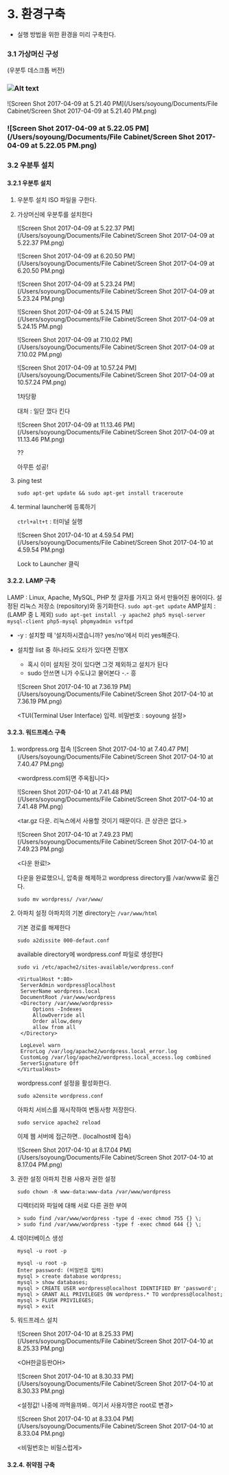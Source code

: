 # 3. 환경구축

- 실행 방법을 위한 환경을 미리 구축한다.





### 3.1 가상머신 구성

(우분투 데스크톱 버전)

### ![Alt text](/path/to/img.jpg)

![Screen Shot 2017-04-09 at 5.21.40 PM](/Users/soyoung/Documents/File Cabinet/Screen Shot 2017-04-09 at 5.21.40 PM.png)

### ![Screen Shot 2017-04-09 at 5.22.05 PM](/Users/soyoung/Documents/File Cabinet/Screen Shot 2017-04-09 at 5.22.05 PM.png)



### 3.2 우분투 설치

#### 3.2.1 우분투 설치

1. 우분투 설치 ISO 파일을 구한다.

2. 가상머신에 우분투를 설치한다

   ![Screen Shot 2017-04-09 at 5.22.37 PM](/Users/soyoung/Documents/File Cabinet/Screen Shot 2017-04-09 at 5.22.37 PM.png)

   ![Screen Shot 2017-04-09 at 6.20.50 PM](/Users/soyoung/Documents/File Cabinet/Screen Shot 2017-04-09 at 6.20.50 PM.png)

   ![Screen Shot 2017-04-09 at 5.23.24 PM](/Users/soyoung/Documents/File Cabinet/Screen Shot 2017-04-09 at 5.23.24 PM.png) 

   ![Screen Shot 2017-04-09 at 5.24.15 PM](/Users/soyoung/Documents/File Cabinet/Screen Shot 2017-04-09 at 5.24.15 PM.png)

   ![Screen Shot 2017-04-09 at 7.10.02 PM](/Users/soyoung/Documents/File Cabinet/Screen Shot 2017-04-09 at 7.10.02 PM.png)

   ![Screen Shot 2017-04-09 at 10.57.24 PM](/Users/soyoung/Documents/File Cabinet/Screen Shot 2017-04-09 at 10.57.24 PM.png)

   1차당황

   대처 : 일단 껐다 킨다

   ![Screen Shot 2017-04-09 at 11.13.46 PM](/Users/soyoung/Documents/File Cabinet/Screen Shot 2017-04-09 at 11.13.46 PM.png)

   ??

   아무튼 성공!

3. ping test

   ```sudo apt-get update && sudo apt-get install traceroute```

4. terminal launcher에 등록하기

   ```ctrl+alt+t``` : 터미널 실행

   ![Screen Shot 2017-04-10 at 4.59.54 PM](/Users/soyoung/Documents/File Cabinet/Screen Shot 2017-04-10 at 4.59.54 PM.png)

   Lock to Launcher 클릭

#### 3.2.2. LAMP 구축

LAMP : Linux, Apache, MySQL, PHP 첫 글자를 가지고 와서 만들어진 용어이다. 설정된 리눅스 저장소 (repository)와 동기화한다.
```sudo apt-get update```
AMP설치 : (LAMP 중 L 제외)
```sudo apt-get install -y apache2 php5 mysql-server mysql-client php5-mysql phpmyadmin vsftpd```

- -y : 설치할 때 '설치하시겠습니까? yes/no'에서 미리 yes해준다.

- 설치할 list 중 하나라도 오타가 있다면 진행X

  - 혹시 이미 설치된 것이 있다면 그것 제외하고 설치가 된다
  - sudo 안쓰면 니가 수도냐고 물어본다 -.- 흥 

  ![Screen Shot 2017-04-10 at 7.36.19 PM](/Users/soyoung/Documents/File Cabinet/Screen Shot 2017-04-10 at 7.36.19 PM.png)

  <TUI(Terminal User Interface) 입력. 비밀번호 : soyoung 설정>

#### 3.2.3. 워드프레스 구축

1. wordpress.org 접속
   ![Screen Shot 2017-04-10 at 7.40.47 PM](/Users/soyoung/Documents/File Cabinet/Screen Shot 2017-04-10 at 7.40.47 PM.png)

   <wordpress.com되면 주옥됩니다>

   ![Screen Shot 2017-04-10 at 7.41.48 PM](/Users/soyoung/Documents/File Cabinet/Screen Shot 2017-04-10 at 7.41.48 PM.png)

   <tar.gz 다운. 리눅스에서 사용할 것이기 때문이다. 큰 상관은 없다.>

   ![Screen Shot 2017-04-10 at 7.49.23 PM](/Users/soyoung/Documents/File Cabinet/Screen Shot 2017-04-10 at 7.49.23 PM.png)

   <다운 완료!>

   다운을 완료했으니, 압축을 해제하고 wordpress directory를 /var/www로 옮긴다.

   ```sudo mv wordpress/ /var/www/```

2. 아파치 설정
   아파치의 기본 directory는 ```/var/www/html```

   기본 경로를 해제한다

   ```sudo a2dissite 000-defaut.conf```

   available directory에 wordpress.conf 파일로 생성한다

   ```sudo vi /etc/apache2/sites-available/wordpress.conf```

   ```print
   <VirtualHost *:80>
   	ServerAdmin wordpress@localhost
   	ServerName wordpress.local
   	DocumentRoot /var/www/wordpress
   	<Directory /var/www/wordpress>
   		Options -Indexes
   		AllowOverride all
   		Order allow,deny
   		allow from all
   	</Directory>

   	LogLevel warn
   	ErrorLog /var/log/apache2/wordpress.local_error.log 
   	CustomLog /var/log/apache2/wordpress.local_access.log combined
   	ServerSignature Off
   </VirtualHost>
   ```

   wordpress.conf 설정을 활성화한다.

   ```sudo a2ensite wordpress.conf```

   아파치 서비스를 재시작하여 변동사항 저장한다.

   ```sudo service apache2 reload```

   이제 웹 서버에 접근하면.. (localhost에 접속)

   ![Screen Shot 2017-04-10 at 8.17.04 PM](/Users/soyoung/Documents/File Cabinet/Screen Shot 2017-04-10 at 8.17.04 PM.png)

   <web sevice main page changed>

3. 권한 설정
   아파치 전용 사용자 권한 설정

   ```sudo chown -R www-data:www-data /var/www/wordpress```

   디렉터리와 파일에 대해 서로 다른 권한 부여

   ```
   > sudo find /var/www/wordpress -type d -exec chmod 755 {} \;
   > sudo find /var/www/wordpress -type f -exec chmod 644 {} \;
   ```

4. 데이터베이스 생성

   ```mysql -u root -p```

   ```
   mysql -u root -p
   Enter password: (비밀번호 입력)
   mysql > create database wordpress;
   mysql > show databases;
   mysql > CREATE USER wordpress@localhost IDENTIFIED BY 'password';
   mysql > GRANT ALL PRIVILEGES ON wordpress.* TO wordpress@localhost;
   mysql > FLUSH PRIVILEGES;
   mysql > exit
   ```

5. 워드프레스 설치

   ![Screen Shot 2017-04-10 at 8.25.33 PM](/Users/soyoung/Documents/File Cabinet/Screen Shot 2017-04-10 at 8.25.33 PM.png)

   <OH한글등판OH>

   ![Screen Shot 2017-04-10 at 8.30.33 PM](/Users/soyoung/Documents/File Cabinet/Screen Shot 2017-04-10 at 8.30.33 PM.png)

   <설정값! 나중에 까먹을까봐.. 여기서 사용자명은 root로 변경>

   ![Screen Shot 2017-04-10 at 8.33.04 PM](/Users/soyoung/Documents/File Cabinet/Screen Shot 2017-04-10 at 8.33.04 PM.png)

   <비밀번호는 비밀스럽게>

#### 3.2.4. 취약점 구축





### 